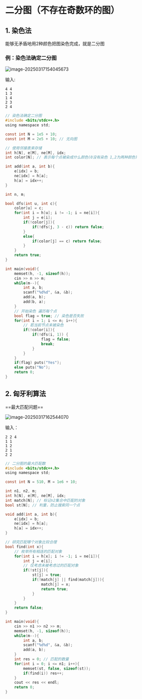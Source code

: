 # 二分图（不存在奇数环的图）

## 1. 染色法

能够无矛盾地用2种颜色把图染色完成，就是二分图

### 例：染色法确定二分图

![image-20250317154045673](C:\Users\潘zr\AppData\Roaming\Typora\typora-user-images\image-20250317154045673.png)

输入:

```
4 4 
1 3
1 4
2 3
2 4
```

```c
// 染色法确定二分图
#include <bits/stdc++.h>
using namespace std;

const int N = 1e5 + 10;
const int M = 2e5 + 10; // 无向图

// 使用邻接表来存储
int h[N], e[M], ne[M], idx;
int color[N]; // 表示每个点被染成什么颜色(0没有染色 1,2为两种颜色)

int add(int a, int b){
	e[idx] = b;
	ne[idx] = h[a];
	h[a] = idx++;
} 

int n, m;

bool dfs(int u, int c){
	color[u] = c;
	for(int i = h[u]; i != -1; i = ne[i]){
		int j = e[i];
		if(!color[j]){
			if(!dfs(j, 3 - c)) return false;
		} 
		else{
			if(color[j] == c) return false;
		}
	}
	return true;
}

int main(void){
	memset(h, -1, sizeof(h));
	cin >> n >> m;
	while(m--){
		int a, b;
		scanf("%d%d", &a, &b);
		add(a, b);
		add(b, a);
	}
	// 开始染色 遍历每个点 
	bool flag = true; // 染色是否失败 
	for(int i = 1; i <= n; i++){
		// 若当前节点未被染色 
		if(!color[i]){
			if(!dfs(i, 1)) {
				flag = false;
				break;
			}
		}
	}
	if(flag) puts("Yes");
	else puts("No"); 
	return 0;
} 
```

## 2. 匈牙利算法

==最大匹配问题==

![image-20250317162544070](C:\Users\潘zr\AppData\Roaming\Typora\typora-user-images\image-20250317162544070.png)

输入：

```
2 2 4
1 1
1 2
2 1
2 2
```

```c
// 二分图的最大匹配数
#include <bits/stdc++.h>
using namespace std;

const int N = 510, M = 1e6 + 10;

int n1, n2, m;
int h[N], e[M], ne[M], idx;
int match[N]; // 标记n2集合中匹配的对象 
bool st[N]; // 判重，防止搜索同一个点 

void add(int a, int b){
	e[idx] = b;
	ne[idx] = h[a];
	h[a] = idx++;
}

// 研究匹配哪个对象比较合理 
bool find(int x){
	// 枚举所有相连的匹配对象
	for(int i = h[x]; i != -1; i = ne[i]){
		int j = e[i];
		// 仅考虑未被考虑过的匹配对象 
		if(!st[j]){
			st[j] = true;
			if(!match[j] || find(match[j])){
				match[j] = x;
				return true;
			}
		}
	} 
	return false;
}

int main(void){
	cin >> n1 >> n2 >> m;
	memset(h, -1, sizeof(h));
	while(m--){
		int a, b;
		scanf("%d%d", &a, &b);
		add(a, b);
	}
	int res = 0; // 匹配的数量 
	for(int i = 0; i <= n1; i++){
		memset(st, false, sizeof(st));
		if(find(i)) res++;
	}
	cout << res << endl;
	return 0;
} 
```

